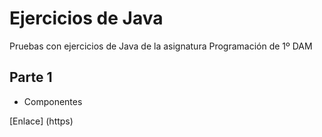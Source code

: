 # Ejercicios de Java

Pruebas con ejercicios de Java de la asignatura Programación de 1º DAM

## Parte 1

* Componentes

[Enlace] (https)


